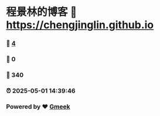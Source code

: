# 程景林的博客 :link: https://chengjinglin.github.io 
### :page_facing_up: [4](https://chengjinglin.github.io/tag.html) 
### :speech_balloon: 0 
### :hibiscus: 340 
### :alarm_clock: 2025-05-01 14:39:46 
### Powered by :heart: [Gmeek](https://github.com/Meekdai/Gmeek)
